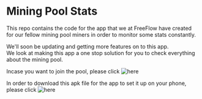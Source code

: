 # Mining Pool Stats

This repo contains the code for the app that we at FreeFlow have created for our fellow mining pool miners in order to monitor some stats constantly.<br/>

We'll soon be updating and getting more features on to this app.<br>
We look at making this app a one stop solution for you to check everything about the mining pool.<br>

Incase you want to join the pool, please click ![here](http://107.173.118.210:8080/)

In order to download this apk file for the app to set it up on your phone, please click ![here](https://github.com/FreeFlowOrg/Mining-Pool-Stats-App/)

